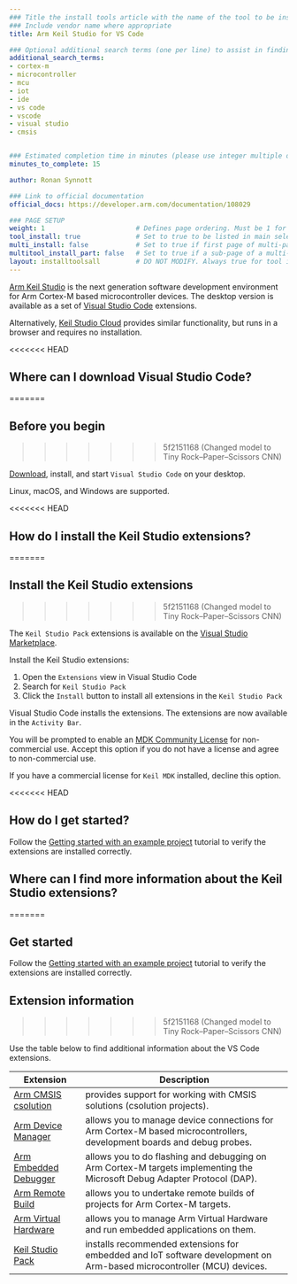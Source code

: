 ```yaml
---
### Title the install tools article with the name of the tool to be installed
### Include vendor name where appropriate
title: Arm Keil Studio for VS Code

### Optional additional search terms (one per line) to assist in finding the article
additional_search_terms:
- cortex-m
- microcontroller
- mcu
- iot
- ide
- vs code
- vscode
- visual studio
- cmsis


### Estimated completion time in minutes (please use integer multiple of 5)
minutes_to_complete: 15

author: Ronan Synnott

### Link to official documentation
official_docs: https://developer.arm.com/documentation/108029

### PAGE SETUP
weight: 1                       # Defines page ordering. Must be 1 for first (or only) page.
tool_install: true              # Set to true to be listed in main selection page, else false
multi_install: false            # Set to true if first page of multi-page article, else false
multitool_install_part: false   # Set to true if a sub-page of a multi-page article, else false
layout: installtoolsall         # DO NOT MODIFY. Always true for tool install articles
---
```

[Arm Keil Studio](https://keil.arm.com/) is the next generation software development environment for Arm Cortex-M based microcontroller devices. The desktop version is available as a set of [Visual Studio Code](https://code.visualstudio.com/) extensions.

Alternatively, [Keil Studio Cloud](/install-guides/keilstudiocloud/) provides similar functionality, but runs in a browser and requires no installation. 

<<<<<<< HEAD
## Where can I download Visual Studio Code?
=======
## Before you begin
>>>>>>> 5f2151168 (Changed model to Tiny Rock–Paper–Scissors CNN)

[Download](https://code.visualstudio.com/download), install, and start `Visual Studio Code` on your desktop.

Linux, macOS, and Windows are supported. 

<<<<<<< HEAD
## How do I install the Keil Studio extensions?
=======
## Install the Keil Studio extensions
>>>>>>> 5f2151168 (Changed model to Tiny Rock–Paper–Scissors CNN)

The `Keil Studio Pack` extensions is available on the [Visual Studio Marketplace](https://marketplace.visualstudio.com/items?itemName=Arm.keil-studio-pack).

Install the Keil Studio extensions: 

1. Open the `Extensions` view in Visual Studio Code
2. Search for `Keil Studio Pack`
3. Click the `Install` button to install all extensions in the `Keil Studio Pack`

Visual Studio Code installs the extensions. The extensions are now available in the `Activity Bar`.

You will be prompted to enable an [MDK Community License](https://www.keil.arm.com/mdk-community/) for non-commercial use. Accept this option if you do not have a license and agree to non-commercial use.

If you have a commercial license for `Keil MDK` installed, decline this option.

<<<<<<< HEAD
## How do I get started?

Follow the [Getting started with an example project](https://developer.arm.com/documentation/108029/latest/Get-started-with-an-example-project) tutorial to verify the extensions are installed correctly.

## Where can I find more information about the Keil Studio extensions?
=======
## Get started

Follow the [Getting started with an example project](https://developer.arm.com/documentation/108029/latest/Get-started-with-an-example-project) tutorial to verify the extensions are installed correctly.

## Extension information
>>>>>>> 5f2151168 (Changed model to Tiny Rock–Paper–Scissors CNN)

Use the table below to find additional information about the VS Code extensions.

| Extension | Description |
|-----------|-------------|
| [Arm CMSIS csolution](https://github.com/ARM-software/vscode-cmsis-csolution/blob/main/README.md) | provides support for working with CMSIS solutions (csolution projects).|
| [Arm Device Manager](https://github.com/ARM-software/vscode-device-manager/blob/main/README.md) | allows you to manage device connections for Arm Cortex-M based microcontrollers, development boards and debug probes.|
| [Arm Embedded Debugger](https://github.com/ARM-software/vscode-embedded-debug/blob/main/README.md) | allows you to do flashing and debugging on Arm Cortex-M targets implementing the Microsoft Debug Adapter Protocol (DAP). |
| [Arm Remote Build](https://github.com/ARM-software/vscode-remote-build/blob/main/README.md) | allows you to undertake remote builds of projects for Arm Cortex-M targets. |
| [Arm Virtual Hardware](https://github.com/ARM-software/vscode-virtual-hardware/blob/main/README.md) | allows you to manage Arm Virtual Hardware and run embedded applications on them. |
| [Keil Studio Pack](https://github.com/ARM-software/vscode-keil-studio-pack/blob/main/README.md) |  installs recommended extensions for embedded and IoT software development on Arm-based microcontroller (MCU) devices. |

